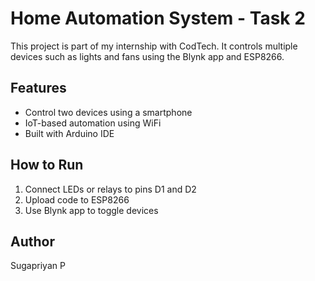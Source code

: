# Home Automation System - Task 2

This project is part of my internship with CodTech. It controls multiple devices such as lights and fans using the Blynk app and ESP8266.

## Features
- Control two devices using a smartphone
- IoT-based automation using WiFi
- Built with Arduino IDE

## How to Run
1. Connect LEDs or relays to pins D1 and D2
2. Upload code to ESP8266
3. Use Blynk app to toggle devices

## Author
Sugapriyan P
